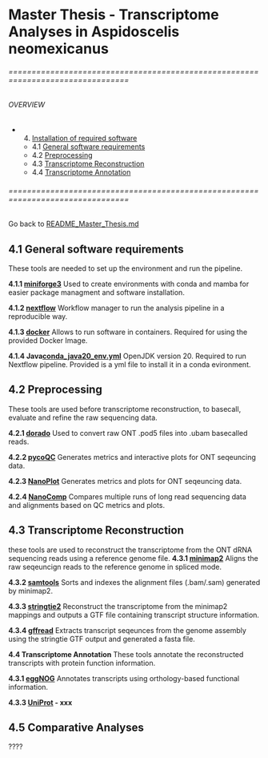 #  Master Thesis - Transcriptome Analyses in Aspidoscelis neomexicanus

###### ================================================================================
###### OVERVIEW
+ 4. [ Installation of required software  ](#install)
    * 4.1 [ General software requirements ](#gensof)
    * 4.2 [ Preprocessing ](#prepro)
    * 4.3 [ Transcriptome Reconstruction ](#trans-recon)
    * 4.4 [ Transcriptome Annotation ](#trans-anno)
###### ================================================================================

Go back to [README_Master_Thesis.md](README_Master_Thesis.md)

 <a name="gensof"></a>
## 4.1 General software requirements
These tools are needed to set up the environment and run the pipeline.

<a name="miniforge3"></a>
**4.1.1 [miniforge3](https://github.com/conda-forge/miniforge)**
Used to create environments with conda and mamba for easier package managment and software installation.

<a name="next"></a>
**4.1.2 [nextflow](https://www.nextflow.io/docs/latest/install.html)**
Workflow manager to run the analysis pipeline in a reproducible way.

<a name="docker"></a>
**4.1.3 [docker](https://docs.docker.com/engine/install/ubuntu/)**
Allows to run software in containers. Required for using the provided Docker Image.

<a name="xxx"></a>
**4.1.4 Java[conda_java20_env.yml](conda_java20_env.yml)**
OpenJDK version 20. Required to run Nextflow pipeline. Provided is a yml file to install it in a conda evironment.

<a name="prepro"></a>
## 4.2 Preprocessing 
These tools are used before transcriptome reconstruction, to basecall, evaluate and refine the raw sequencing data.

<a name="dorado"></a>
**4.2.1 [dorado](https://github.com/nanoporetech/dorado)**
Used to convert raw ONT .pod5 files into .ubam basecalled reads.

<a name="pycoQC"></a>
**4.2.2 [pycoQC](https://a-slide.github.io/pycoQC/installation/)**
Generates metrics and interactive plots for ONT seqeuncing data.

<a name="NanoPlot"></a>
**4.2.3 [NanoPlot](https://github.com/wdecoster/NanoPlot)**
Generates metrics and plots for ONT seqeuncing data.

<a name="NanoComp"></a>
**4.2.4 [NanoComp](https://github.com/wdecoster/nanocomp)**
Compares multiple runs of long read sequencing data and alignments based on QC metrics and plots.

<a name="trans-recon"></a>
## 4.3 Transcriptome Reconstruction 
these tools are used to reconstruct the transcriptome from the ONT dRNA sequencing reads using a reference genome file.
<a name="minimap2"></a>
**4.3.1 [minimap2](https://lh3.github.io/minimap2/minimap2.html)**
Aligns the raw seqeuncign reads to the reference genome in spliced mode.

<a name="samtools"></a>
**4.3.2 [samtools](https://www.htslib.org/doc/samtools.html)**
Sorts and indexes the alignment files (.bam/.sam) generated by minimap2.

<a name="stringtie2"></a>
**4.3.3 [stringtie2](https://github.com/skovaka/stringtie2)**
Reconstruct the transcriptome from the minimap2 mappings and outputs a GTF file containing transcript structure information.

<a name="gffread"></a>
**4.3.4 [gffread](https://github.com/gpertea/gffread)**
Extracts transcript seqeunces from the genome assembly using the stringtie GTF output and generated a fasta file.

<a name="trans-anno"></a>
**4.4 Transcriptome Annotation**
These tools annotate the reconstructed transcripts with protein function information.

<a name="eggNOG"></a>
**4.3.1 [eggNOG](https://github.com/eggnogdb/eggnog-mapper/wiki/eggNOG-mapper-v2.1.5-to-v2.1.13)**
Annotates transcripts using orthology-based functional information.

<a name="uniprot"></a>
**4.3.3 [UniProt]() - xxx**

## 4.5 Comparative Analyses
????

